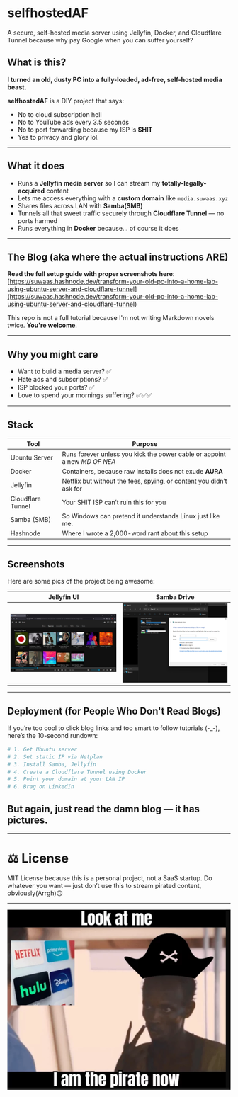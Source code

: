 # selfhostedAF
A secure, self-hosted media server using Jellyfin, Docker, and Cloudflare Tunnel because why pay Google when you can suffer yourself?

## What is this?

**I turned an old, dusty PC into a fully-loaded, ad-free, self-hosted media beast.**

**selfhostedAF** is a DIY project that says:
- No to cloud subscription hell
- No to YouTube ads every 3.5 seconds
- No to port forwarding because my ISP is **SHIT**
- Yes to privacy and glory lol.

---

## What it does

- Runs a **Jellyfin media server** so I can stream my **totally-legally-acquired** content
- Lets me access everything with a **custom domain** like `media.suwaas.xyz`
- Shares files across LAN with **Samba(SMB)**
- Tunnels all that sweet traffic securely through **Cloudflare Tunnel** — no ports harmed
- Runs everything in **Docker** because… of course it does

---

## The Blog (aka where the actual instructions ARE)

**Read the full setup guide with proper screenshots here**:  
[https://suwaas.hashnode.dev/transform-your-old-pc-into-a-home-lab-using-ubuntu-server-and-cloudflare-tunnel](https://suwaas.hashnode.dev/transform-your-old-pc-into-a-home-lab-using-ubuntu-server-and-cloudflare-tunnel)

This repo is not a full tutorial because I'm not writing Markdown novels twice. **You're welcome**.

---

## Why you might care

- Want to build a media server? ✅
- Hate ads and subscriptions? ✅
- ISP blocked your ports? ✅
- Love to spend your mornings suffering? ✅✅✅

---

## Stack

| Tool | Purpose |
|------|---------|
| Ubuntu Server | Runs forever unless you kick the power cable or appoint a new *MD OF NEA* |
| Docker | Containers, because raw installs does not exude **AURA** |
| Jellyfin | Netflix but without the fees, spying, or content you didn’t ask for |
| Cloudflare Tunnel | Your SHIT ISP can’t ruin this for you |
| Samba (SMB) | So Windows can pretend it understands Linux just like me. |
| Hashnode | Where I wrote a 2,000-word rant about this setup |

---

##  Screenshots

Here are some pics of the project being awesome:

| Jellyfin UI | Samba Drive |
|-------------|-------------|
| ![](assets/jellyfin-ui-1.png) | ![](assets/samba-network-drive.png) |
---

## Deployment (for People Who Don't Read Blogs)

If you’re too cool to click blog links and too smart to follow tutorials (-_-), here’s the 10-second rundown:

```bash
# 1. Get Ubuntu server
# 2. Set static IP via Netplan
# 3. Install Samba, Jellyfin
# 4. Create a Cloudflare Tunnel using Docker
# 5. Point your domain at your LAN IP
# 6. Brag on LinkedIn
```
## But again, just read the damn blog — it has pictures.

---

# ⚖️ License
MIT License because this is a personal project, not a SaaS startup.
Do whatever you want — just don’t use this to stream pirated content, obviously(Arrgh)🙃

---

<p align="center">
  <img src="assets/1.png" alt="selfhostedAF meme" width="600"/>
</p>

